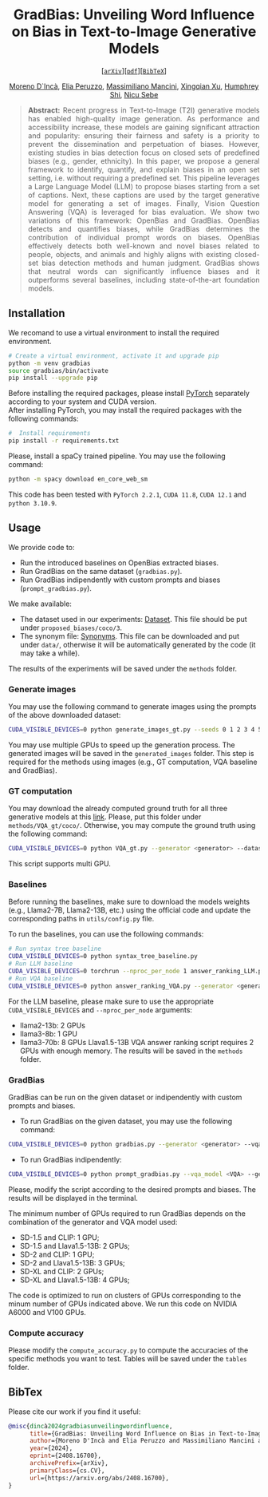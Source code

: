 <div align="center">

# GradBias: Unveiling Word Influence on Bias in Text-to-Image Generative Models

[[`arXiv`](https://arxiv.org/abs/2408.16700)][[`pdf`](https://arxiv.org/pdf/2408.16700)][[`BibTeX`](#bibtex)]

[Moreno D`Incà](https://moreno98.github.io/), [Elia Peruzzo](https://helia95.github.io/), [Massimiliano Mancini](https://mancinimassimiliano.github.io/), [Xingqian Xu](https://xingqian2018.github.io/), [Humphrey Shi](https://www.humphreyshi.com/home), [Nicu Sebe](https://disi.unitn.it/~sebe/)

</div>

<div style="text-align: justify">

>**Abstract:** Recent progress in Text-to-Image (T2I) generative models has enabled high-quality image generation. As performance and accessibility increase, these models are gaining significant attraction and popularity: ensuring their fairness and safety is a priority to prevent the dissemination and perpetuation of biases. However, existing studies in bias detection focus on closed sets of predefined biases (e.g., gender, ethnicity). In this paper, we propose a general framework to identify, quantify, and explain biases in an open set setting, i.e. without requiring a predefined set. This pipeline leverages a Large Language Model (LLM) to propose biases starting from a set of captions. Next, these captions are used by the target generative model for generating a set of images. Finally, Vision Question Answering (VQA) is leveraged for bias evaluation. We show two variations of this framework: OpenBias and GradBias. OpenBias detects and quantifies biases, while GradBias determines the contribution of individual prompt words on biases. OpenBias effectively detects both well-known and novel biases related to people, objects, and animals and highly aligns with existing closed-set bias detection methods and human judgment. GradBias shows that neutral words can significantly influence biases and it outperforms several baselines, including state-of-the-art foundation models.

</div>

## Installation
We recomand to use a virtual environment to install the required environment.
```bash
# Create a virtual environment, activate it and upgrade pip
python -m venv gradbias
source gradbias/bin/activate
pip install --upgrade pip
```
Before installing the required packages, please install [PyTorch](https://pytorch.org/get-started/locally/) separately according to your system and CUDA version.  
After installing PyTorch, you may install the required packages with the following commands:
```bash
#  Install requirements
pip install -r requirements.txt
```
Please, install a spaCy trained pipeline. You may use the following command:
```bash
python -m spacy download en_core_web_sm
```
This code has been tested with `PyTorch 2.2.1`, `CUDA 11.8`, `CUDA 12.1` and `python 3.10.9`.

## Usage
We provide code to:
- Run the introduced baselines on OpenBias extracted biases.
- Run GradBias on the same dataset (`gradbias.py`).
- Run GradBias indipendently with custom prompts and biases (`prompt_gradbias.py`).

We make available:
- The dataset used in our experiments: [Dataset](https://drive.google.com/file/d/1nGECdt0fcwiJA-5qJgvgnZbGBp4zHnNq/view?usp=sharing). This file should be put under `proposed_biases/coco/3`. 
- The synonym file: [Synonyms](https://drive.google.com/file/d/1cXWzktkTLVc7ZYw93Ei_YokI8gOd5_0z/view?usp=sharing). This file can be downloaded and put under `data/`, otherwise it will be automatically generated by the code (it may take a while).

The results of the experiments will be saved under the `methods` folder.

### Generate images
You may use the following command to generate images using the prompts of the above downloaded dataset:
```bash
CUDA_VISIBLE_DEVICES=0 python generate_images_gt.py --seeds 0 1 2 3 4 5 6 7 8 9 --generator <generator>
```
You may use multiple GPUs to speed up the generation process. The generated images will be saved in the `generated_images` folder. This step is required for the methods using images (e.g., GT computation, VQA baseline and GradBias).

### GT computation
You may download the already computed ground truth for all three generative models at this [link](). Please, put this folder under `methods/VQA_gt/coco/`. Otherwise, you may compute the ground truth using the following command:
```bash
CUDA_VISIBLE_DEVICES=0 python VQA_gt.py --generator <generator> --dataset coco --vqa_model blip2-flant5xxl
```
This script supports multi GPU.

### Baselines
Before running the baselines, make sure to download the models weights (e.g., Llama2-7B, Llama2-13B, etc.) using the official code and update the corresponding paths in `utils/config.py` file. 

To run the baselines, you can use the following commands:
```bash
# Run syntax tree baseline
CUDA_VISIBLE_DEVICES=0 python syntax_tree_baseline.py 
# Run LLM baseline
CUDA_VISIBLE_DEVICES=0 torchrun --nproc_per_node 1 answer_ranking_LLM.py --LLM <LLM_name> --seed 0 --dataset coco
# Run VQA baseline
CUDA_VISIBLE_DEVICES=0 python answer_ranking_VQA.py --generator <generator> --vqa_model <VQA>
```
For the LLM baseline, please make sure to use the appropriate `CUDA_VISIBLE_DEVICES` and `--nproc_per_node` arguments:
- llama2-13b: 2 GPUs
- llama3-8b: 1 GPU
- llama3-70b: 8 GPUs
Llava1.5-13B VQA answer ranking script requires 2 GPUs with enough memory. The results will be saved in the `methods` folder.

### GradBias
GradBias can be run on the given dataset or indipendently with custom prompts and biases. 
- To run GradBias on the given dataset, you may use the following command:
```bash
CUDA_VISIBLE_DEVICES=0 python gradbias.py --generator <generator> --vqa_model <VQA> --dataset coco  --loss_interval 1
```
- To run GradBias indipendently:
```bash
CUDA_VISIBLE_DEVICES=0 python prompt_gradbias.py --vqa_model <VQA> --generator <generator>
```
Please, modify the script according to the desired prompts and biases. The results will be displayed in the terminal.

The minimum number of GPUs required to run GradBias depends on the combination of the generator and VQA model used:
- SD-1.5 and CLIP: 1 GPU;
- SD-1.5 and Llava1.5-13B: 2 GPUs;
- SD-2 and CLIP: 1 GPU;
- SD-2 and Llava1.5-13B: 3 GPUs;
- SD-XL and CLIP: 2 GPUs;
- SD-XL and Llava1.5-13B: 4 GPUs;

The code is optimized to run on clusters of GPUs corresponding to the minum number of GPUs indicated above. We run this code on NVIDIA A6000 and V100 GPUs.

### Compute accuracy
Please modify the `compute_accuracy.py` to compute the accuracies of the specific methods you want to test. Tables will be saved under the `tables` folder.

## BibTex
Please cite our work if you find it useful:
```bibtex
@misc{dincà2024gradbiasunveilingwordinfluence,
      title={GradBias: Unveiling Word Influence on Bias in Text-to-Image Generative Models}, 
      author={Moreno D'Incà and Elia Peruzzo and Massimiliano Mancini and Xingqian Xu and Humphrey Shi and Nicu Sebe},
      year={2024},
      eprint={2408.16700},
      archivePrefix={arXiv},
      primaryClass={cs.CV},
      url={https://arxiv.org/abs/2408.16700}, 
}
```
